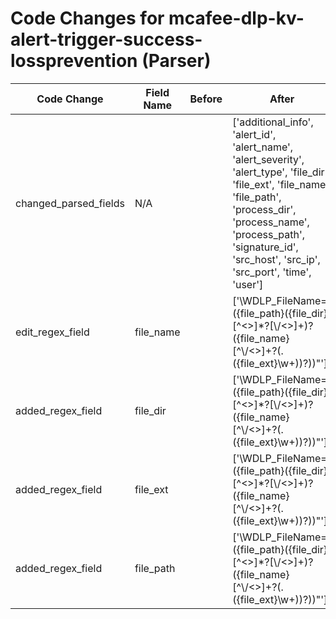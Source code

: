 # Code Changes for mcafee-dlp-kv-alert-trigger-success-lossprevention (Parser)

| Code Change | Field Name | Before | After |
|-------------|------------|--------|-------|
| changed_parsed_fields | N/A |  | ['additional_info', 'alert_id', 'alert_name', 'alert_severity', 'alert_type', 'file_dir', 'file_ext', 'file_name', 'file_path', 'process_dir', 'process_name', 'process_path', 'signature_id', 'src_host', 'src_ip', 'src_port', 'time', 'user'] |
| edit_regex_field | file_name |  | ['\WDLP_FileName="({file_path}({file_dir}[^<>]*?[\\\/<>]+)?({file_name}[^\\\/<>]+?(\.({file_ext}\w+))?))"'] |
| added_regex_field | file_dir |  | ['\WDLP_FileName="({file_path}({file_dir}[^<>]*?[\\\/<>]+)?({file_name}[^\\\/<>]+?(\.({file_ext}\w+))?))"'] |
| added_regex_field | file_ext |  | ['\WDLP_FileName="({file_path}({file_dir}[^<>]*?[\\\/<>]+)?({file_name}[^\\\/<>]+?(\.({file_ext}\w+))?))"'] |
| added_regex_field | file_path |  | ['\WDLP_FileName="({file_path}({file_dir}[^<>]*?[\\\/<>]+)?({file_name}[^\\\/<>]+?(\.({file_ext}\w+))?))"'] |
